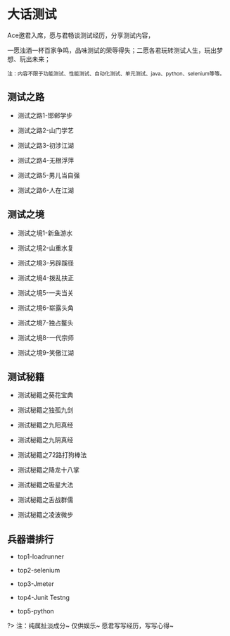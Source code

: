 # 大话测试

Ace邀君入席，愿与君畅谈测试经历，分享测试内容，

一愿浊酒一杯百家争鸣，品味测试的荣辱得失；二愿各君玩转测试人生，玩出梦想、玩出未来；

<small>注：内容不限于功能测试、性能测试、自动化测试、单元测试、java、python、selenium等等。</small>

## 测试之路

- 测试之路1-邯郸学步

- 测试之路2-山门学艺

- 测试之路3-初涉江湖

- 测试之路4-无根浮萍

- 测试之路5-男儿当自强

- 测试之路6-人在江湖

## 测试之境

- 测试之境1-新鱼游水

- 测试之境2-山重水复

-  测试之境3-另辟蹊径

- 测试之境4-拨乱扶正

- 测试之境5-一夫当关

- 测试之境6-崭露头角

- 测试之境7-独占鳌头

- 测试之境8-一代宗师

- 测试之境9-笑傲江湖

## 测试秘籍

- 测试秘籍之葵花宝典

- 测试秘籍之独孤九剑

- 测试秘籍之九阳真经

- 测试秘籍之九阴真经

- 测试秘籍之72路打狗棒法

- 测试秘籍之降龙十八掌

- 测试秘籍之吸星大法

- 测试秘籍之舌战群儒

- 测试秘籍之凌波微步

## 兵器谱排行

- top1-loadrunner

- top2-selenium

- top3-Jmeter

- top4-Junit Testng

- top5-python

?> 注：纯属扯淡成分~ 仅供娱乐~ 愿君写写经历，写写心得~
